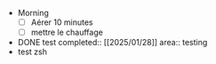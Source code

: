 - Morning
  * [ ] Aérer 10 minutes
  * [ ] mettre le chauffage
- DONE test
  completed:: [[2025/01/28]]
  area:: testing
- test zsh